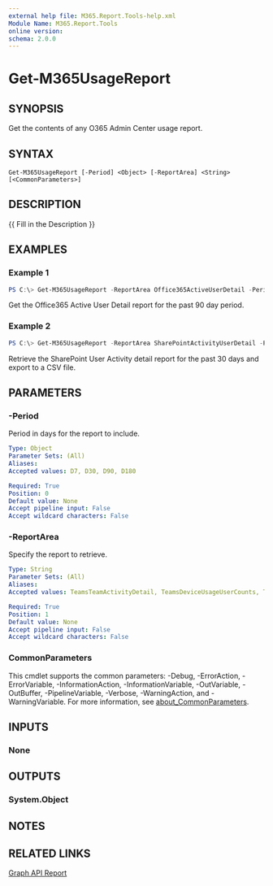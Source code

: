 ```yaml
---
external help file: M365.Report.Tools-help.xml
Module Name: M365.Report.Tools
online version:
schema: 2.0.0
---
```


# Get-M365UsageReport

## SYNOPSIS
Get the contents of any O365 Admin Center usage report. 

## SYNTAX

```
Get-M365UsageReport [-Period] <Object> [-ReportArea] <String> [<CommonParameters>]
```

## DESCRIPTION
{{ Fill in the Description }}

## EXAMPLES

### Example 1
```powershell
PS C:\> Get-M365UsageReport -ReportArea Office365ActiveUserDetail -Period D90
```

Get the Office365 Active User Detail report for the past 90 day period. 

### Example 2
```powershell
PS C:\> Get-M365UsageReport -ReportArea SharePointActivityUserDetail -Period D30 | Export-CSV -NoTypeInformation .\SPUserActivity.csv
```

Retrieve the SharePoint User Activity detail report for the past 30 days and export to a CSV file. 

## PARAMETERS

### -Period
Period in days for the report to include.

```yaml
Type: Object
Parameter Sets: (All)
Aliases:
Accepted values: D7, D30, D90, D180

Required: True
Position: 0
Default value: None
Accept pipeline input: False
Accept wildcard characters: False
```

### -ReportArea
Specify the report to retrieve. 

```yaml
Type: String
Parameter Sets: (All)
Aliases:
Accepted values: TeamsTeamActivityDetail, TeamsDeviceUsageUserCounts, TeamsDeviceUsageTotalUserCounts, TeamsDeviceUsageDistributionUserCounts, TeamsDeviceUsageDistributionTotalUserCounts, TeamsUserActivityUserDetail, TeamsUserActivityCounts, TeamsUserActivityTotalCounts, TeamsUserActivityUserCounts, TeamsUserActivityTotalUserCounts, TeamsUserActivityDistributionUserCounts, TeamsUserActivityDistributionTotalUserCounts, TeamsUserActivityTotalDistributionCounts, TeamsTeamActivityDetail, TeamsTeamActivityCounts, TeamsTeamActivityDistributionCounts, EmailActivityUserDetail, EmailActivityCounts, EmailActivityUserCounts, EmailAppUsageUserDetail, EmailAppUsageAppsUserCounts, EmailAppUsageUserCounts, EmailAppUsageVersionsUserCounts, MailboxUsageDetail, MailboxUsageMailboxCounts, MailboxUsageQuotaStatusMailboxCounts, MailboxUsageStorage, Office365ActiveUserDetail, Office365ActiveUserCounts, Office365ServicesUserCounts, M365AppUserDetail, M365AppUserCounts, M365AppPlatformUserCounts, BrowserUserDetail, BrowserUserCounts, BrowserDistributionUserCounts, Office365GroupsActivityDetail, Office365GroupsActivityCounts, Office365GroupsActivityGroupCounts, Office365GroupsActivityStorage, Office365GroupsActivityFileCounts, OneDriveActivityUserDetail, OneDriveActivityUserCounts, OneDriveActivityFileCounts, OneDriveActivityUserDetail, OneDriveActivityUserCounts, OneDriveActivityFileCounts, OneDriveUsageAccountDetail, OneDriveUsageAccountCounts, OneDriveUsageFileCounts, OneDriveUsageStorage, SharePointActivityUserDetail, SharePointActivityFileCounts, SharePointActivityUserCounts, SharePointActivityPages, SharePointSiteUsageDetail, SharePointSiteUsageFileCounts, SharePointSiteUsageSiteCounts, SharePointSiteUsageStorage, SharePointSiteUsagePages

Required: True
Position: 1
Default value: None
Accept pipeline input: False
Accept wildcard characters: False
```

### CommonParameters
This cmdlet supports the common parameters: -Debug, -ErrorAction, -ErrorVariable, -InformationAction, -InformationVariable, -OutVariable, -OutBuffer, -PipelineVariable, -Verbose, -WarningAction, and -WarningVariable. For more information, see [about_CommonParameters](http://go.microsoft.com/fwlink/?LinkID=113216).

## INPUTS

### None

## OUTPUTS

### System.Object
## NOTES

## RELATED LINKS
[Graph API Report](https://learn.microsoft.com/en-us/graph/api/resources/report)
